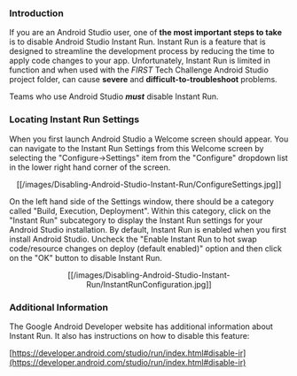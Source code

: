 ### Introduction
If you are an Android Studio user, one of **the most important steps to take** is to disable Android Studio Instant Run.  Instant Run is a feature that is designed to streamline the development process by reducing the time to apply code changes to your app.  Unfortunately, Instant Run is limited in function and when used with the _FIRST_ Tech Challenge Android Studio project folder, can cause **severe** and **difficult-to-troubleshoot** problems.

Teams who use Android Studio **_must_** disable Instant Run.

### Locating Instant Run Settings
When you first launch Android Studio a Welcome screen should appear.  You can navigate to the Instant Run Settings from this Welcome screen by selecting the "Configure->Settings" item from the "Configure" dropdown list in the lower right hand corner of the screen.

<p align="center">[[/images/Disabling-Android-Studio-Instant-Run/ConfigureSettings.jpg]]<p>

On the left hand side of the Settings window, there should be a category called "Build, Execution, Deployment".  Within this category, click on the "Instant Run" subcategory to display the Instant Run settings for your Android Studio installation.  By default, Instant Run is enabled when you first install Android Studio.  Uncheck the "Enable Instant Run to hot swap code/resource changes on deploy (default enabled)" option and then click on the "OK" button to disable Instant Run.

<p align="center">[[/images/Disabling-Android-Studio-Instant-Run/InstantRunConfiguration.jpg]]<p>

### Additional Information
The Google Android Developer website has additional information about Instant Run.  It also has instructions on how to disable this feature:

[https://developer.android.com/studio/run/index.html#disable-ir](https://developer.android.com/studio/run/index.html#disable-ir)
